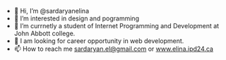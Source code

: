 - 👋 Hi, I’m @sardaryanelina
- 👀 I’m interested in design and pogramming
- 🌱 I’m currnetly a student of Internet Programming and Development at John Abbott college.
- 💞️ I am looking for career opportunity in web development.
- 📫 How to reach me sardaryan.el@gmail.com or www.elina.ipd24.ca

<!---
sardaryanelina/sardaryanelina is a ✨ special ✨ repository because its `README.md` (this file) appears on your GitHub profile.
You can click the Preview link to take a look at your changes.
--->

